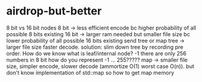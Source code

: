 # airdrop-but-better

8 bit vs 16 bit nodes
    8 bit -> less efficient encode bc higher probability of all possible 8 bits existing
    16 bit -> larger ram needed but smaller file size bc lower probability of all possible 16 bits existing
send tree or map
    tree -> larger file size faster decode. solution: slim down tree by recording pre order. How do we know what is leaf/internal node? -1
    there are only 256 numbers in 8 bit how do you represent -1 ... 255?????
    map -> smaller file size, simpler encode, slower decode (ammortize O(1) worst case O(n)). but don't know implementation of std::map so how to get map memory

